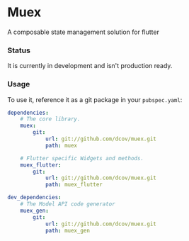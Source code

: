 # Muex
A composable state management solution for flutter

### Status
It is currently in development and isn't production ready.

### Usage
To use it, reference it as a git package in your `pubspec.yaml`:
```yaml
dependencies:
    # The core library.
    muex:
        git:
            url: git://github.com/dcov/muex.git
            path: muex

    # Flutter specific Widgets and methods.
    muex_flutter:
        git:
            url: git://github.com/dcov/muex.git
            path: muex_flutter

dev_dependencies:
    # The Model API code generator
    muex_gen:
        git:
            url: git://github.com/dcov/muex.git
            path: muex_gen
```
